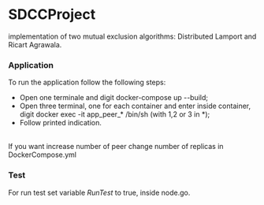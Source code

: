 # SDCCProject
implementation of two mutual exclusion algorithms: Distributed Lamport and Ricart Agrawala.

### Application

To run the application follow the following steps:
* Open one terminale and digit docker-compose up --build;
* Open three terminal, one for each container and enter inside container, digit  docker exec -it app_peer_* /bin/sh (with 1,2 or 3 in *);
* Follow printed indication.
<br />
If you want increase number of peer change number of replicas in DockerCompose.yml


### Test

For run test set variable *RunTest* to true, inside node.go.

